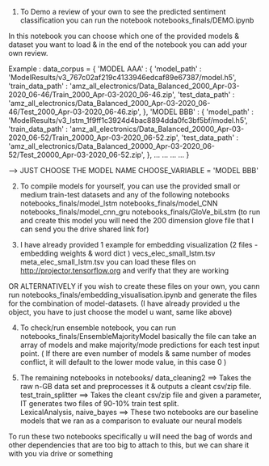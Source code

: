 1. To Demo a review of your own to see the predicted sentiment classification you can run the notebook
notebooks_finals/DEMO.ipynb

In this notebook you can choose which one of the provided models & dataset you want to load & in the end of the notebook you can add your own review.

Example : 
data_corpus = {
    'MODEL AAA' : {
        'model_path' : 'ModelResults/v3_767c02af219c4133946edcaf89e67387/model.h5',
        'train_data_path' : 'amz_all_electronics/Data_Balanced_2000_Apr-03-2020_06-46/Train_2000_Apr-03-2020_06-46.zip',
        'test_data_path' : 'amz_all_electronics/Data_Balanced_2000_Apr-03-2020_06-46/Test_2000_Apr-03-2020_06-46.zip',
    },
    'MODEL BBB' : {
        'model_path' : 'ModelResults/v3_lstm_1f9ff1c3924d4bac8894dda0fc3bf5bf/model.h5',
        'train_data_path' : 'amz_all_electronics/Data_Balanced_20000_Apr-03-2020_06-52/Train_20000_Apr-03-2020_06-52.zip',
        'test_data_path' : 'amz_all_electronics/Data_Balanced_20000_Apr-03-2020_06-52/Test_20000_Apr-03-2020_06-52.zip',
    },
...
...
...
...
}

--> JUST CHOOSE THE MODEL NAME 
CHOOSE_VARIABLE = 'MODEL BBB'

2. To compile models for yourself, you can use the provided small or medium train-test datasets and any of the following notebooks
notebooks_finals/model_lstm
notebooks_finals/model_CNN
notebooks_finals/model_cnn_gru
notebooks_finals/GloVe_biLstm   (to run and create this model you will need the 200 dimension glove file that I can send you the drive shared link for)



3. I have already provided 1 example for embedding visualization (2 files - embedding weights & word dict )
vecs_elec_small_lstm.tsv
meta_elec_small_lstm.tsv
you can load these files on http://projector.tensorflow.org and verify that they are working 

OR ALTERNATIVELY if you wish to create these files on your own, you cann run 
notebooks_finals/embedding_visualisation.ipynb and generate the files for the combination of model-datasets. 
(I have already provided u the object, you have to just choose the model u want, same like above)



4. To check/run ensemble notebook, you can run 
notebooks_finals/EnsembleMajorityModel 
basically the file can take an array of models and make majority/mode predictions for each test input point.
( If there are even number of models & same number of modes conflict, it will default to the lower mode value, in this case 0 )


5. The remaining notebooks in 
notebooks/
data_cleaning2  ==> Takes the raw n-GB data set and preprocesses it & outputs a cleant csv/zip file.
test_train_splitter  ==> Takes the cleant csv/zip file and given a parameter, IT generates two files of 90-10% train test split.   
LexicalAnalysis, naive_bayes  ==> These two notebooks are our baseline models that we ran as a comparison to evaluate our neural models

To run these two notebooks specifically u will need the bag of words and other dependencies that are too big to attach to this, but we can share it with you via drive or something